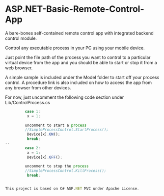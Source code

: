 # ASP.NET-Basic-Remote-Control-App
A bare-bones self-contained remote control app with integrated backend control module. 

[](https://github.com/EdoLabWorks/ximgs/blob/master/AspBasicRemote.png)

Control any executable process in your PC using your mobile device.

Just point the file path of the process you want to control to a particular virtual device from the app and you should be able to start or stop it from a web browser.

A simple sample is included under the Model folder to start off your process control. A procedure link is also included on how to access the app from any browser from other devices.

For now, just uncomment the following code section under Lib/ControlProcess.cs

```js
         case 1:
          x = 1;
          
         uncomment to start a process
         //SimpleProcessControl.StartProcess();
          Device[x].ON();
          break;
--
         case 2:
          x = 1;
          Device[x].OFF();
          
         uncomment to stop the process
         //SimpleProcessControl.KillProcess();  
          break;


This project is based on C# ASP.NET MVC under Apache License. 
